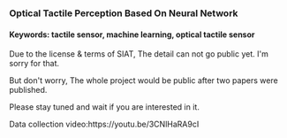 ### Optical Tactile Perception Based On Neural Network
#### Keywords: tactile sensor, machine learning, optical tactile sensor
<p>Due to the license & terms of SIAT, The detail can not go public yet. I'm sorry for that.</p>
<p>But don't worry, The whole project would be public after two papers were published.</p>
<p>Please stay tuned and wait if you are interested in it.</p>
<p>Data collection video:https://youtu.be/3CNlHaRA9cI</p>
